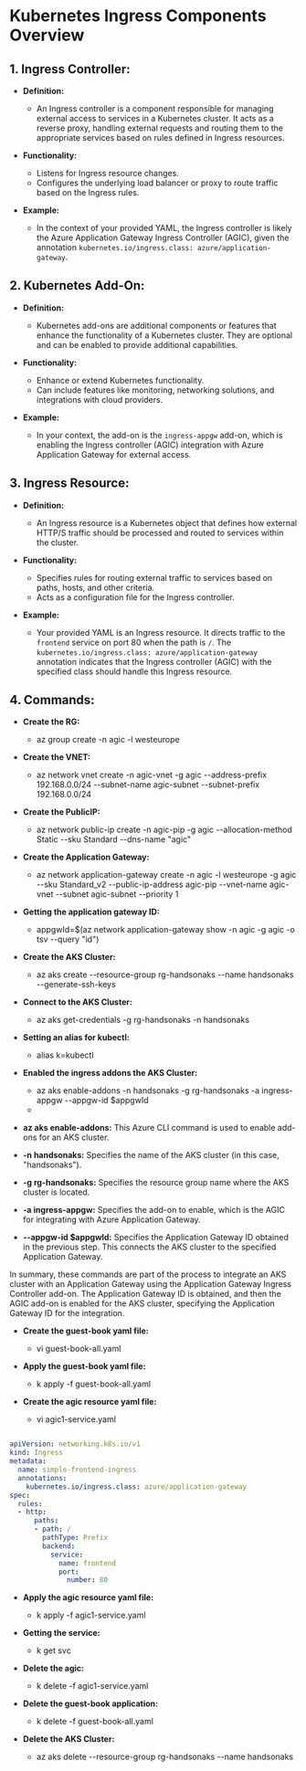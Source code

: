 # Kubernetes Ingress Components Overview

## 1. Ingress Controller:

- **Definition:**
  - An Ingress controller is a component responsible for managing external access to services in a Kubernetes cluster. It acts as a reverse proxy, handling external requests and routing them to the appropriate services based on rules defined in Ingress resources.

- **Functionality:**
  - Listens for Ingress resource changes.
  - Configures the underlying load balancer or proxy to route traffic based on the Ingress rules.

- **Example:**
  - In the context of your provided YAML, the Ingress controller is likely the Azure Application Gateway Ingress Controller (AGIC), given the annotation `kubernetes.io/ingress.class: azure/application-gateway`.

## 2. Kubernetes Add-On:

- **Definition:**
  - Kubernetes add-ons are additional components or features that enhance the functionality of a Kubernetes cluster. They are optional and can be enabled to provide additional capabilities.

- **Functionality:**
  - Enhance or extend Kubernetes functionality.
  - Can include features like monitoring, networking solutions, and integrations with cloud providers.

- **Example:**
  - In your context, the add-on is the `ingress-appgw` add-on, which is enabling the Ingress controller (AGIC) integration with Azure Application Gateway for external access.

## 3. Ingress Resource:

- **Definition:**
  - An Ingress resource is a Kubernetes object that defines how external HTTP/S traffic should be processed and routed to services within the cluster.

- **Functionality:**
  - Specifies rules for routing external traffic to services based on paths, hosts, and other criteria.
  - Acts as a configuration file for the Ingress controller.

- **Example:**
  - Your provided YAML is an Ingress resource. It directs traffic to the `frontend` service on port 80 when the path is `/`. The `kubernetes.io/ingress.class: azure/application-gateway` annotation indicates that the Ingress controller (AGIC) with the specified class should handle this Ingress resource.
## 4. Commands:

- **Create the RG:**
    - az group create -n agic -l westeurope

- **Create the VNET:**
    - az network vnet create -n agic-vnet -g agic   --address-prefix 192.168.0.0/24 --subnet-name agic-subnet   --subnet-prefix 192.168.0.0/24
- **Create the PublicIP:**
    - az network public-ip create -n agic-pip -g agic --allocation-method Static --sku Standard --dns-name "agic"


- **Create the Application Gateway:**
    - az network application-gateway create -n agic -l westeurope  -g agic --sku Standard_v2 --public-ip-address agic-pip  --vnet-name agic-vnet --subnet agic-subnet --priority 1

- **Getting the application gateway ID:**
     - appgwId=$(az network application-gateway show -n agic -g agic -o tsv --query "id") 

 - **Create the AKS Cluster:**
     - az aks create --resource-group rg-handsonaks --name handsonaks --generate-ssh-keys

 - **Connect to the AKS Cluster:**
     - az aks get-credentials -g rg-handsonaks -n handsonaks

 - **Setting an alias for kubectl:**
    - alias k=kubectl

 - **Enabled the ingress addons the AKS Cluster:**
     - az aks enable-addons -n handsonaks -g rg-handsonaks -a ingress-appgw --appgw-id $appgwId
     - 
 - **az aks enable-addons:**
This Azure CLI command is used to enable add-ons for an AKS cluster.
- **-n handsonaks:** Specifies the name of the AKS cluster (in this case, "handsonaks").
- **-g rg-handsonaks:** Specifies the resource group name where the AKS cluster is located.
- **-a ingress-appgw:** Specifies the add-on to enable, which is the AGIC for integrating with Azure Application Gateway.
- **--appgw-id $appgwId:** Specifies the Application Gateway ID obtained in the previous step. This connects the AKS cluster to the specified Application Gateway.

In summary, these commands are part of the process to integrate an AKS cluster with an Application Gateway using the Application Gateway Ingress Controller add-on. The Application Gateway ID is obtained, and then the AGIC add-on is enabled for the AKS cluster, specifying the Application Gateway ID for the integration.
     

- **Create the guest-book yaml file:**
    - vi guest-book-all.yaml 

- **Apply the guest-book yaml file:**
    - k apply -f guest-book-all.yaml 

- **Create the agic resource yaml file:**
    - vi agic1-service.yaml

```yaml

apiVersion: networking.k8s.io/v1
kind: Ingress
metadata:
  name: simple-frontend-ingress
  annotations:
    kubernetes.io/ingress.class: azure/application-gateway
spec:
  rules:
  - http:
      paths:
      - path: /
        pathType: Prefix
        backend:
          service:
            name: frontend
            port:
              number: 80

```

- **Apply the agic resource yaml file:**
     - k apply -f agic1-service.yaml 

- **Getting the service:**
     - k get svc

- **Delete the agic:**
    - k delete -f agic1-service.yaml

- **Delete the guest-book application:**
    -  k delete -f guest-book-all.yaml

- **Delete the AKS Cluster:**
    - az aks delete --resource-group rg-handsonaks --name handsonaks



